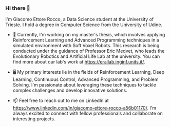 ### Hi there 👋

I'm Giacomo Ettore Rocco, a Data Science student at the University of Trieste. I hold a degree in Computer Science from the University of Udine. 

- 🔭 Currently, I'm working on my master's thesis, which involves applying Reinforcement Learning and Advanced Programming techniques in a simulated environment with Soft Voxel Robots. This research is being conducted under the guidance of Professor Eric Medvet, who leads the Evolutionary Robotics and Artificial Life Lab at the university. You can find more about our lab's work at https://erallab.inginf.units.it/.

- 🖥️ My primary interests lie in the fields of Reinforcement Learning, Deep Learning, Continuous Control, Advanced Programming, and Problem Solving. I'm passionate about leveraging these techniques to tackle complex challenges and develop innovative solutions.

- 📫 Feel free to reach out to me on LinkedIn at https://www.linkedin.com/in/giacomo-ettore-rocco-a56b01170/. I'm always excited to connect with fellow professionals and collaborate on interesting projects.

<!--
**GiacomoEttoreRocco/GiacomoEttoreRocco** is a ✨ _special_ ✨ repository because its `README.md` (this file) appears on your GitHub profile.

Here are some ideas to get you started:

- 🔭 I’m currently working on ...
- 🌱 I’m currently learning ...
- 👯 I’m looking to collaborate on ...
- 🤔 I’m looking for help with ...
- 💬 Ask me about ...
- 📫 How to reach me: ...
- 😄 Pronouns: ...
- ⚡ Fun fact: ...
-->

